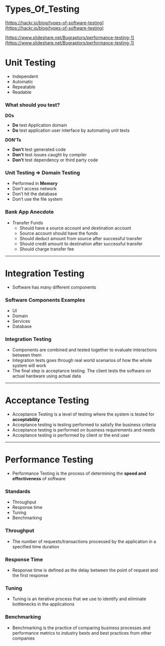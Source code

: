 # Types_Of_Testing

[https://hackr.io/blog/types-of-software-testing](https://hackr.io/blog/types-of-software-testing)

[https://www.slideshare.net/Bugraptors/performance-testing-1](https://www.slideshare.net/Bugraptors/performance-testing-1)

# Unit Testing

- Independent
- Automatic
- Repeatable
- Readable

### What should you test?

**DOs**

- **Do** test Application domain
- **Do** test application user interface by automating unit tests

**DON’Ts**

- **Don’t** test generated code
- **Don’t** test issues caught by compiler
- **Don’t** test dependency or third party code

### Unit Testing ⇒ Domain Testing

- Performed in **Memory**
- Don’t access network
- Don’t hit the database
- Don’t use the file system

### Bank App Anecdote

- Transfer Funds
    - Should have a source account and destination account
    - Source account should have the funds
    - Should deduct amount from source after successful transfer
    - Should credit amount to destination after successful transfer
    - Should charge transfer fee

---

# Integration Testing

- Software has many different components

### Software Components Examples

- UI
- Domain
- Services
- Database

### Integration Testing

- Components are combined and tested together to evaluate interactions between them
- Integration tests goes through real world scenarios of how the whole system will work
- The final step is acceptance testing. The client tests the software on actual hardware using actual data

---

# Acceptance Testing

- Acceptance Testing is a level of testing where the system is tested for **acceptability**
- Acceptance testing is testing performed to satisfy the business criteria
- Acceptance testing is performed on business requirements and needs
- Acceptance testing is performed by client or the end user

---

# Performance Testing

- Performance Testing is the process of determining the **speed and effectiveness** of software

### Standards

- Throughput
- Response time
- Tuning
- Benchmarking

### Throughput

- The number of requests/transactions processed by the application in a specified time duration

### Response Time

- Response time is defined as the delay between the point of request and the first response

### Tuning

- Tuning is an iterative process that we use to identify and eliminate bottlenecks in the applications

### Benchmarking

- Benchmarking is the practice of comparing business processes and performance metrics to industry bests and best practices from other companies
